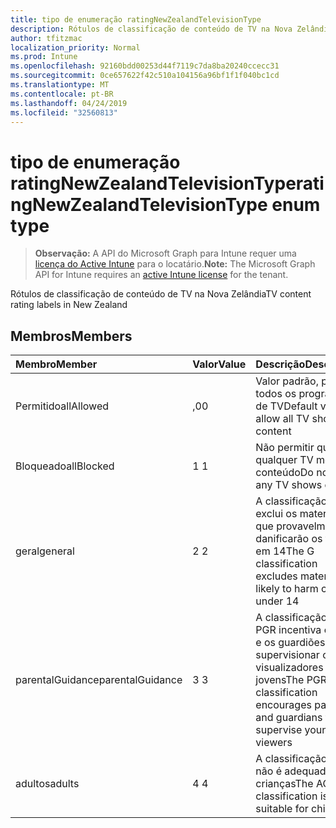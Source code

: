 ```yaml
---
title: tipo de enumeração ratingNewZealandTelevisionType
description: Rótulos de classificação de conteúdo de TV na Nova Zelândia
author: tfitzmac
localization_priority: Normal
ms.prod: Intune
ms.openlocfilehash: 92160bdd00253d44f7119c7da8ba20240ccecc31
ms.sourcegitcommit: 0ce657622f42c510a104156a96bf1f1f040bc1cd
ms.translationtype: MT
ms.contentlocale: pt-BR
ms.lasthandoff: 04/24/2019
ms.locfileid: "32560813"
---
```

# <a name="ratingnewzealandtelevisiontype-enum-type"></a><span data-ttu-id="2458b-103">tipo de enumeração ratingNewZealandTelevisionType</span><span class="sxs-lookup"><span data-stu-id="2458b-103">ratingNewZealandTelevisionType enum type</span></span>

> <span data-ttu-id="2458b-104">**Observação:** A API do Microsoft Graph para Intune requer uma [licença do Active Intune](https://go.microsoft.com/fwlink/?linkid=839381) para o locatário.</span><span class="sxs-lookup"><span data-stu-id="2458b-104">**Note:** The Microsoft Graph API for Intune requires an [active Intune license](https://go.microsoft.com/fwlink/?linkid=839381) for the tenant.</span></span>

<span data-ttu-id="2458b-105">Rótulos de classificação de conteúdo de TV na Nova Zelândia</span><span class="sxs-lookup"><span data-stu-id="2458b-105">TV content rating labels in New Zealand</span></span>

## <a name="members"></a><span data-ttu-id="2458b-106">Membros</span><span class="sxs-lookup"><span data-stu-id="2458b-106">Members</span></span>
|<span data-ttu-id="2458b-107">Membro</span><span class="sxs-lookup"><span data-stu-id="2458b-107">Member</span></span>|<span data-ttu-id="2458b-108">Valor</span><span class="sxs-lookup"><span data-stu-id="2458b-108">Value</span></span>|<span data-ttu-id="2458b-109">Descrição</span><span class="sxs-lookup"><span data-stu-id="2458b-109">Description</span></span>|
|:---|:---|:---|
|<span data-ttu-id="2458b-110">Permitido</span><span class="sxs-lookup"><span data-stu-id="2458b-110">allAllowed</span></span>|<span data-ttu-id="2458b-111">,0</span><span class="sxs-lookup"><span data-stu-id="2458b-111">0</span></span>|<span data-ttu-id="2458b-112">Valor padrão, permitir todos os programas de TV</span><span class="sxs-lookup"><span data-stu-id="2458b-112">Default value, allow all TV shows content</span></span>|
|<span data-ttu-id="2458b-113">Bloqueado</span><span class="sxs-lookup"><span data-stu-id="2458b-113">allBlocked</span></span>|<span data-ttu-id="2458b-114">1 </span><span class="sxs-lookup"><span data-stu-id="2458b-114">1</span></span>|<span data-ttu-id="2458b-115">Não permitir que qualquer TV mostre conteúdo</span><span class="sxs-lookup"><span data-stu-id="2458b-115">Do not allow any TV shows content</span></span>|
|<span data-ttu-id="2458b-116">geral</span><span class="sxs-lookup"><span data-stu-id="2458b-116">general</span></span>|<span data-ttu-id="2458b-117">2 </span><span class="sxs-lookup"><span data-stu-id="2458b-117">2</span></span>|<span data-ttu-id="2458b-118">A classificação G exclui os materiais que provavelmente danificarão os filhos em 14</span><span class="sxs-lookup"><span data-stu-id="2458b-118">The G classification excludes materials likely to harm children under 14</span></span>|
|<span data-ttu-id="2458b-119">parentalGuidance</span><span class="sxs-lookup"><span data-stu-id="2458b-119">parentalGuidance</span></span>|<span data-ttu-id="2458b-120">3 </span><span class="sxs-lookup"><span data-stu-id="2458b-120">3</span></span>|<span data-ttu-id="2458b-121">A classificação do PGR incentiva os pais e os guardiões a supervisionar os visualizadores mais jovens</span><span class="sxs-lookup"><span data-stu-id="2458b-121">The PGR classification encourages parents and guardians to supervise younger viewers</span></span>|
|<span data-ttu-id="2458b-122">adultos</span><span class="sxs-lookup"><span data-stu-id="2458b-122">adults</span></span>|<span data-ttu-id="2458b-123">4 </span><span class="sxs-lookup"><span data-stu-id="2458b-123">4</span></span>|<span data-ttu-id="2458b-124">A classificação ao ao não é adequada para crianças</span><span class="sxs-lookup"><span data-stu-id="2458b-124">The AO classification is not suitable for children</span></span>|



